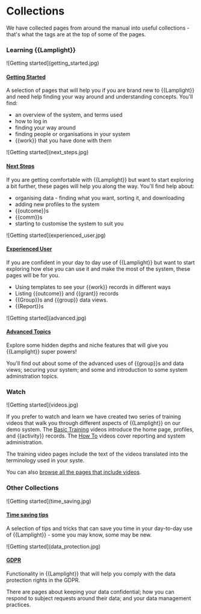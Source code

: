 # Collections

We have collected pages from around the manual into useful collections - that's what the tags are at the top of some of the pages.

### Learning {{Lamplight}}

<div class="pure-g">
<div class="pure-u-1-2">
![Getting started](getting_started.jpg)
</a>
</div>
<div class="pure-u-1-2">

#### [Getting Started](/help/index/p/tagged_Getting%20started)

A selection of pages that will help you if you are brand new to {{Lamplight}} and need help finding your way around and understanding concepts.  You'll find:

- an overview of the system, and terms used
- how to log in
- finding your way around
- finding people or organisations in your system
- {{work}} that you have done with them

</div>
</div>

<div class="pure-g">
<div class="pure-u-1-2">
![Getting started](next_steps.jpg)
</div>
<div class="pure-u-1-2">

#### [Next Steps](/help/index/p/tagged_Next%20steps)

If you are getting comfortable with {{Lamplight}} but want to start exploring a bit further, these pages will help you along the way.  You'll find help about:

- organising data - finding what you want, sorting it, and downloading
- adding new profiles to the system
- {{outcome}}s
- {{comm}}s 
- starting to customise the system to suit you

</div>
</div>

<div class="pure-g">
<div class="pure-u-1-2">
![Getting started](experienced_user.jpg)
</div>
<div class="pure-u-1-2">

#### [Experienced User](/help/index/p/tagged_Experienced%20user)

If you are confident in your day to day use of {{Lamplight}} but want to start exploring how else you can use it and make the most of the system, these pages will be for you.

- Using templates to see your {{work}} records in different ways
- Listing {{outcome}} and {{grant}} records
- {{Group}}s and {{group}} data views.
- {{Report}}s

</div>
</div>

<div class="pure-g">
<div class="pure-u-1-2">
![Getting started](advanced.jpg)
</div>
<div class="pure-u-1-2">

#### [Advanced Topics](/help/index/p/tagged_Advanced%20topics)

Explore some hidden depths and niche features that will give you {{Lamplight}} super powers!

You'll find out about some of the advanced uses of {{group}}s and data views; securing your system; and some and introduction to some system adminstration topics.

</div>
</div>

### Watch

<div class="pure-g">
<div class="pure-u-1-2">
![Getting started](videos.jpg)
</div>
<div class="pure-u-1-2">

If you prefer to watch and learn we have created two series of training videos that walk you through different aspects of {{Lamplight}} on our demo system.  The [Basic Training](/help/index/p/51) videos introduce the home page, profiles, and {{activity}} records.  The [How To](/help/index/p/52) videos cover reporting and system administration.

The training video pages include the text of the videos translated into the terminology used in your syste.

You can also [browse all the pages that include videos](/help/index/p/tagged_Video).

</div>
</div>

### Other Collections

<div class="pure-g">
<div class="pure-u-1-2">
![Getting started](time_saving.jpg)
</div>
<div class="pure-u-1-2">

#### [Time saving tips](/help/index/p/tagged_Time%20saving%20tips) 

A selection of tips and tricks that can save you time in your day-to-day use of {{Lamplight}} - some you may know, some may be new.

</div>
</div>

<div class="pure-g">
<div class="pure-u-1-2">
![Getting started](data_protection.jpg)
</div>
<div class="pure-u-1-2">

#### [GDPR](/help/index/p/tagged_GDPR)

Functionality in {{Lamplight}} that will help you comply with the data protection rights in the GDPR.

There are pages about keeping your data confidential; how you can respond to subject requests around their data; and your data management practices.

</div>
</div>

